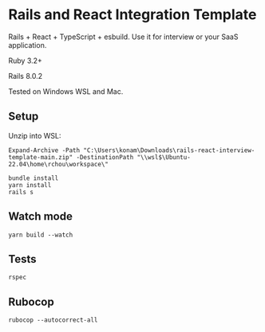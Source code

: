 # Rails and React Integration Template

Rails + React + TypeScript + esbuild. Use it for interview or your SaaS application.

Ruby 3.2+

Rails 8.0.2

Tested on Windows WSL and Mac.

## Setup
Unzip into WSL:
```
Expand-Archive -Path "C:\Users\konam\Downloads\rails-react-interview-template-main.zip" -DestinationPath "\\wsl$\Ubuntu-22.04\home\rchou\workspace\"
```

```
bundle install
yarn install
rails s
```

## Watch mode

```
yarn build --watch
```

## Tests

```
rspec
```

## Rubocop

```
rubocop --autocorrect-all
```
